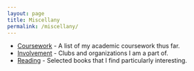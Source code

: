 ```yaml
---
layout: page
title: Miscellany
permalink: /miscellany/
---
```


<ul>
	<li><a href="courses">Coursework</a> - A list of my academic coursework thus far.</li>
	<li><a href="extracurricular">Involvement</a> - Clubs and organizations I am a part of.</li>
	<li><a href="reading">Reading</a> - Selected books that I find particularly interesting.</li>
</ul>